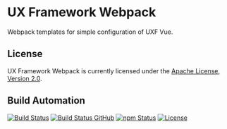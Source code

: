 # UX Framework Webpack

Webpack templates for simple configuration of UXF Vue.

## License

UX Framework Webpack is currently licensed under the [Apache License, Version 2.0](http://www.apache.org/licenses/).

## Build Automation

[![Build Status](https://travis-ci.org/hivesolutions/uxf_webpack.svg?branch=master)](https://travis-ci.org/hivesolutions/uxf_webpack)
[![Build Status GitHub](https://github.com/hivesolutions/uxf_webpack/workflows/Main%20Workflow/badge.svg)](https://github.com/hivesolutions/uxf_webpack/actions)
[![npm Status](https://img.shields.io/npm/v/uxf-webpack.svg)](https://www.npmjs.com/package/uxf-webpack)
[![License](https://img.shields.io/badge/license-Apache%202.0-blue.svg)](https://www.apache.org/licenses/)
